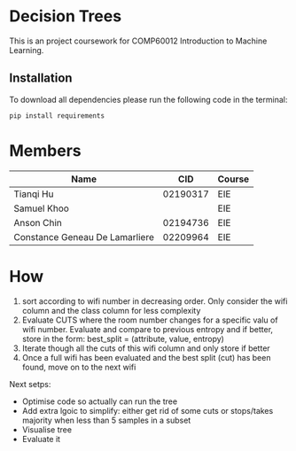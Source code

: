 # Decision Trees
This is an project coursework for COMP60012 Introduction to Machine Learning.

## Installation
To download all dependencies please run the following code in the terminal:
```
pip install requirements
```

# Members
| Name                              | CID        | Course |
|-----------------------------------|------------|--------|
| Tianqi Hu                         | 02190317   | EIE    |
| Samuel Khoo                       |            | EIE    |
| Anson Chin                        | 02194736   | EIE    |
| Constance Geneau De Lamarliere    | 02209964   | EIE    |

# How 


1) sort according to wifi number in decreasing order. Only consider the wifi column and the class column for less complexity
2) Evaluate CUTS where the room number changes for a specific valu of wifi number. Evaluate and compare to previous entropy and if better, store in the form: best_split = (attribute, value, entropy)
3) Iterate though all the cuts of this wifi column and only store if better
4) Once a full wifi has been evaluated and the best split (cut) has been found, move on to the next wifi

Next setps:
- Optimise code so actually can run the tree
- Add extra lgoic to simplify: either get rid of some cuts or stops/takes majority when less than 5 samples in a subset
- Visualise tree
- Evaluate it